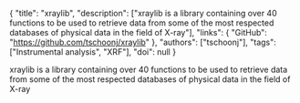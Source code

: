 {
  "title": "xraylib",
  "description": ["xraylib is a library containing over 40 functions to be used to retrieve data from some of the most respected databases of physical data in the field of X-ray"],
  "links": {
    "GitHub": "https://github.com/tschoonj/xraylib"
  },
  "authors": ["tschoonj"],
  "tags": ["Instrumental analysis", "XRF"],
  "doi": null
}

<!-- Generated by csv2md.R – do not edit by hand -->

xraylib is a library containing over 40 functions to be used to retrieve data from some of the most respected databases of physical data in the field of X-ray